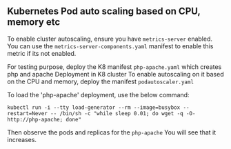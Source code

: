 ## Kubernetes Pod auto scaling based on CPU, memory etc
To enable cluster autoscaling, ensure you have `metrics-server` enabled.
You can use the `metrics-server-components.yaml` manifest to enable this metric if its not enabled.

For testing purpose, deploy the K8 manifest `php-apache.yaml` which creates php and apache Deployment in K8 cluster
To enable autoscaling on it based on the CPU and memory, deploy the manifest `podautoscaler.yaml`

To load the 'php-apache' deployment, use the below command:
```
kubectl run -i --tty load-generator --rm --image=busybox --restart=Never -- /bin/sh -c "while sleep 0.01; do wget -q -O- http://php-apache; done"
```

Then observe the pods and replicas for the `php-apache`
You will see that it increases.




